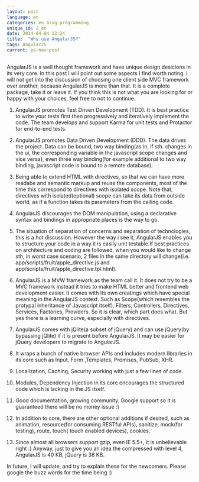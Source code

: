 ```yaml
---
layout: post
language: en
categories: en blog programming
unique_id: 2_en
date: 2014-04-04 12:24
title:  "Why use AngularJS?"
tags: AngularJS
current: ps-nav-post
---
```


AngularJS is a well thought framework and have unique design desicions in its very core. In this post I will point out some aspects I find  worth noting. I will not get into the discussion of choosing one client side MVC framework over another, because AngularJS is more than that. It is a complete package, take it or leave it. If you think this is not what you are looking for or happy with your choices, feel free to not to continue.

1. AngularJS promotes Test Driven Development (TDD). It is best practice to write your tests first then progressively and iteratively implement the code. The team develops and support Karma for unit tests and Protactor for end-to-end tests.

2. AngularJS promotes Data Driven Development (DDD). The data drives the project. Data can be bound, two way binding(as in, if sth. changes in the ui, the corresponding variable in the javascript scope changes and vice versa), even three way binding(for example additional to two way binding, javascript code is bound to a remote database).

3. Being able to extend HTML with directives, so that we can have more readabe and semantic markup and reuse the components, most of the time this correspond to directives with isolated scope. Note that, directives with isolated(optional) scope can take its data from outside world, as if a function takes its parameters from the calling code.

4. AngularJS discourages the DOM manipulation, using a declarative syntax and bindings in appropriate places is the way to go.

5. The situation of separation of concerns and separation of technologies, this is a hot discussion. However the way i see it, AngularJS enables you to structure your code in a way it is easily unit testable.If best practices on architecture and coding  are followed, when you would like to change sth, in worst case scenario, 2 files in the same directory will change(i.e. app/scripts/fruit/apple_directive.js and app/scripts/fruit/apple_directive.tpl.html).

6. AngularJS is a MVW framework as the team call it. It does not try to be a MVC framework instead it tries to make HTML better and frontend web development easier.
 It comes with its own creatings which have special meaning in the AngularJS context. Such as Scope(which resembles the protypal inheritance of Javascript itself),
  Filters, Controllers, Directives, Services, Factories, Providers. So it is clear, which part does what. But yes there is a learning curve, especially with directives.

7. AngularJS comes with jQlite(a subset of jQuery) and can use jQuery(by bypassing jQlite) if it is present before AngularJS. It may be easier for jQuery developers to migrate to AngularJS.

8. It wraps a bunch of native browser APIs and includes modern libraries in its core such as Input, Form ,Templates, Promises, PubSub, XHR.

9. Localization, Caching, Security working with just a few lines of code.

10. Modules, Dependency Injection in its core encourages the structured code which is lacking in the JS itself.

11. Good documentation, growing community. Google support so it is guaranteed there will be no money issue :)

12. In addition to core, there are other optional additions if desired, such as animation, resource(for consuming RESTful APIs), sanitize,
	 mock(for testing), route, touch( touch enabled devices), cookies.

13. Since almost all browsers support gzip, even IE 5.5+, it is unbelievable right :) Anyway, just to give you an idea the compressed with level 4, AngularJS is 40 KB, jQuery is 36 KB.

In future, I will update, and try to explain these for the newcomers. Please google the buzz words for the time being :)